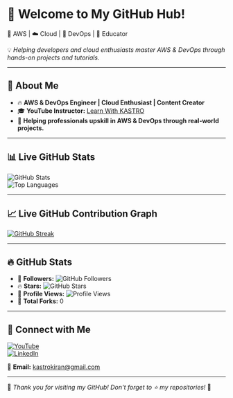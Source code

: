 # 👋 Welcome to My GitHub Hub!  
🚀 AWS | ☁️ Cloud | 🔧 DevOps | 🎥 Educator  

💡 *Helping developers and cloud enthusiasts master AWS & DevOps through hands-on projects and tutorials.*  

---

## 🚀 About Me  
- 🔥 **AWS & DevOps Engineer | Cloud Enthusiast | Content Creator**  
- 🎓 **YouTube Instructor:** [Learn With KASTRO](https://www.youtube.com/@LearnWithKASTRO)  
- 💼 **Helping professionals upskill in AWS & DevOps through real-world projects.**  

---

## 📊 Live GitHub Stats  

![GitHub Stats](https://github-readme-stats.vercel.app/api?username=KastroVKiran&show_icons=true&theme=radical&count_private=true)  
![Top Languages](https://github-readme-stats.vercel.app/api/top-langs/?username=KastroVKiran&layout=compact&theme=radical)  

---

## 📈 Live GitHub Contribution Graph  

[![GitHub Streak](https://streak-stats.demolab.com?user=KastroVKiran&theme=radical)](https://git.io/streak-stats)  

---

## 🔥 GitHub Stats  

- 🌟 **Followers:** ![GitHub Followers](https://img.shields.io/github/followers/KastroVKiran?color=brightgreen&label=Followers&style=for-the-badge&logo=github)  
- 🔥 **Stars:** ![GitHub Stars](https://img.shields.io/github/stars/KastroVKiran?color=yellow&label=Stars&style=for-the-badge&logo=github)  
- 📌 **Profile Views:** ![Profile Views](https://komarev.com/ghpvc/?username=KastroVKiran&style=for-the-badge)  
- 🔗 **Total Forks:** 0  

---

## 🔗 Connect with Me  

[![YouTube](https://img.shields.io/badge/YouTube-Subscribe-red?logo=youtube&style=for-the-badge)](https://www.youtube.com/@LearnWithKASTRO)  
[![LinkedIn](https://img.shields.io/badge/LinkedIn-Connect-blue?logo=linkedin&style=for-the-badge)](https://www.linkedin.com/in/kastro-kiran/)  

📧 **Email:** kastrokiran@gmail.com  

---

🎉 *Thank you for visiting my GitHub! Don't forget to ⭐ my repositories!* 🚀  

